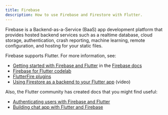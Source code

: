 ```yaml
---
title: Firebase
description: How to use Firebase and Firestore with Flutter.
---
```


Firebase is a Backend-as-a-Service (BaaS) app development platform
that provides hosted backend services such as a realtime database,
cloud storage, authentication, crash reporting, machine learning,
remote configuration, and hosting for your static files.

Firebase supports Flutter. For more information, see:

* [Getting started with Firebase and
   Flutter]({{site.firebase}}/docs/flutter/setup)
   in the [Firebase docs]({{site.firebase}}/docs)
* [Firebase for Flutter codelab]({{site.codelabs}}/codelabs/flutter-firebase)
* [FlutterFire
  plugins]({{site.github}}/flutter/plugins/blob/master/FlutterFire.md)
* [Using Firestore as a backend to your Flutter
   app](https://www.youtube.com/watch?v=DqJ_KjFzL9I&t=38s) (video)

Also, the Flutter community has created docs that you might find useful:

* [Authenticating users with Firebase and
   Flutter](https://flutterdoc.com/mobileauthenticating-users-with-firebase-and-flutter-240c5557ac7f)
* [Building chat app with Flutter and
   Firebase]({{site.medium}}/flutter-community/building-a-chat-app-with-flutter-and-firebase-from-scratch-9eaa7f41782e)
